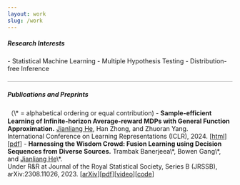 ```yaml
---
layout: work
slug: /work
---
```

<h5> Research Interests</h5>
- Statistical Machine Learning
- Multiple Hypothesis Testing 
- Distribution-free Inference

<hr style="height:1px;opacity:0.3;color:gray;margin:20px 0px 15px 0px">

<h5> Publications and Preprints</h5>
（\* = alphabetical ordering or equal contribution)
- <b>Sample-efficient Learning of Infinite-horizon Average-reward MDPs with General Function Approximation.</b>
  <u>Jianliang He</u>, Han Zhong, and Zhuoran Yang.<br>
  International Conference on Learning Representations (ICLR), 2024. [<a href="https://openreview.net/forum?id=fq1wNrC2ai&">html</a>][<a href="assets/files/aRLFA.pdf">pdf</a>]
- <b>Harnessing the Wisdom Crowd: Fusion Learning using Decision Sequences from Diverse Sources.</b>
  Trambak Banerjeea\*, Bowen Gang\*, and <u>Jianliang He</u>\*.<br>
  Under R&R at Journal of the Royal Statistical Society, Series B (JRSSB), arXiv:2308.11026, 2023. [<a href="https://arxiv.org/abs/2308.11026">arXiv</a>][<a href="assets/files/IRT_jianliang.pdf">pdf</a>][<a href="https://drive.google.com/file/d/1rp_D84YKNKc9Xk9HnqRdVwV0ys6wvqYI/view">video</a>][<a href="https://github.com/trambakbanerjee/IRT/tree/main">code</a>]

